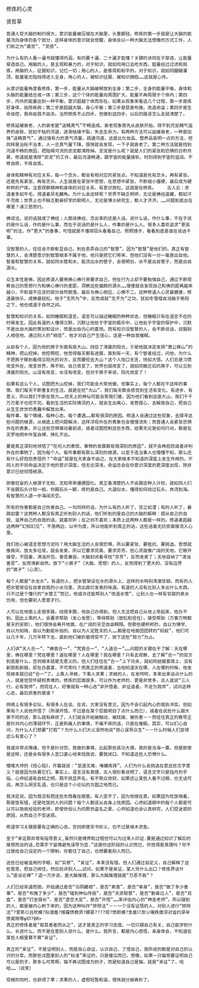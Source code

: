 修炼的心灵

贤哲草


    普通人受大脑的制约很大，意识能量被压缩在大脑里，头重脚轻。修炼的第一步就是让大脑的能量流向身体的各个部分，这样身体的意识就会觉醒，身体会以一种大脑无法想像的方式工作，人们称之为“直觉”、“灵感”。

    为什么有的人看一遍书就懂得内涵，有的要十遍、二十遍才能懂？关键的诀窍在于穿透，让能量穿透自己。用脑的人，是主观和暴力的，对于知识，就如同用口去吃东西，能量经过过滤和挑拣，用脑的人，征服知识，记忆一切；用心的人，是客观和和平的，对于知识，就如同醍醐灌顶，能量毫无阻挡得进入全身，用心的人，被知识征服，被知识拥抱……这就是心传。

    从意识能量角度看修炼，第一步，能量从大脑被释放到全身；第二步，全身的能量平衡，身体和头脑的能量结合成一体；第三步，这个个体的能量向周围扩大，能量不再局限于个体内；第四步，内外的能量达到一种平衡，意识超越个体而存在。如果从现象来看这几个过程，第一步是炼好身体，祛除疾病；第二步是超越大脑，身心平衡；第三步是慈爱布施，改造命运；第四步是生命自控，我命由我不由天。当然修炼不止四步，但做到这四步，以后的路该怎么走就清楚了。

    修炼延缓衰老，人的衰老是“送精真气”不畅造成。衰老现象首先从皮肤开始，得不到充足精气滋养的皮肤，犹如干枯的河道，逐渐枯燥干裂，失去生命力。有两种方法可以延缓衰老，一种是加强“送精真气”，通过强有力的真气流量，疏通河道，这是比化妆品、营养品高明一点的方法，但同样是治标不治本，人一旦真气量下降，很快就会发现，一下子就衰老了。第二种方法就是找到河道不畅的原因，把阻碍河流的淤泥都清除掉。淤泥是什么呢？就是人们的紧张和恐惧的日积月累，修道就是清除“淤泥”的工作，最后河道畅通，跟宇宙的能量接轨，时刻得到宇宙的滋润。不修自修，不练自炼。

    身体和精神有对应关系，每一个念头，都会有相对应的紧张点。不知道是先有念头，再有紧张，还是先有紧张，再有念头。人生就是在紧张中思想，在思想中紧张，不断缩小僵硬，最后成为硬邦邦的尸体。注意观察精神和身体的对应关系，有意识放松，这就是在修炼。    古人云：求道者多如牛毛，得道者凤毛麟角。为什么会这样呢？世界不缺乏明师，无论是佛经道藏，都如汗牛充栋；世界上也不缺乏勤奋好学的聪明人，无论是博士研究生，都人才济济。……问题到底出在哪里？请三思而行。

    佛说法，说的话就成了佛经；人朗读佛经，念出来的还是人话。说什么话，作什么事，不在于说的是什么话，作的是什么事，而在于说话的是什么人，作事的是什么人。很多人喜欢追求“更高明”的法，作“更大”的善事，可惜就是不懂得回头看看自己，照照镜子，看看到底是谁在说话干事。

    没智慧的人，往往会不断彰显自己，到处卖弄自己的“智慧”，因为“智慧”是他们的。真正有智慧的人，会清楚意识到智慧根本不属于他，他只是把它们带来，但他们没有一分一毫是出自他。智者和智慧的关系，就如同水管和水，能流出水的管子，会很明白，水不是出自管子，而是出自源头。

    众生本性是佛，因此修道人要用佛心佛行来要求自己，但在行为上却不要勉强自己，通过不断观察自己的思想行为和佛心佛行的差距，洞察这些偏颇的源头……慢慢就会发现自己和佛的距离越来越小，不和谐不应该的部分自然脱落，最后与佛心相应，心佛不二。这种修道人心灵最健康，修道最快乐，成佛最轻松。他于“无所为”中，反而成就“无不为”之功，犹如冬雪暗自消融于艳阳之下，他也成道于自然之间。

    智慧和知识的关系，如同睡眠和语言。语言可以描述睡眠的种种状态，但睡眠只有在语言不在的时候发生。因此有道的人懂得沉默，沉默让他处于宇宙的极乐中，让他处于宇宙的保护中，沉默不是出自大脑的策划和设计，而是出自内心的喜悦。而有知识没智慧的人，会不断说话，说服别人相信他，通过别人的“相信”，他才对自己产生信心，这是一种自我催眠。

    从前有个人，因为他的房子东面有座大山，挡住了清晨的阳光，于是他就决定发扬“愚公移山”的精神，把山挖掉。他挖啊挖，他觉得每天都有进展，直到有一天，有个智者经过，问他，为什么不把房子移到看得见阳光的对方，反而要挖去大山？这个人哑口无言，恍如大悟。人们总是习惯改变外在，改变世界，殊不知，自己改变了，世界也就改变了，就如同搬迁后的房子，可以见到清晨的阳光，山没有改变，水没有改变，但对于房子来说，阳光改变了！

    如果有这么个人，试图把大山挖掉，我们可能会大笑他傻。但事实上，每个人都在干这样的事情。我们每天不断重复的生活，就是在挖“大山”，我们每天都会感觉到生活有变化、有进步、有意义，所以我们不断在努力……但天上的神仙可能会笑我们傻，因为他们看到这座大山，我们千千万万辈子也挖不完。看到生活的实际情况的人，就会生出离心，发菩提心，去解放自己，把自己从生生世世的愚蠢中解放出来。
    每件事，每个情绪，每种心态，每个遭遇……都有很深的原因。修道人会通过这些现象，去探寻这些问题的根源，从根底上把问题解决，这样浮现外在的表象也会慢慢消失；而普通人会紧张恐惧外在的表象，并让这些恐惧推动着前进，或者试图控制这些东西，结果无论是如何行动，都是在天罗地网中作茧自缚，挣扎不出。

    要是真正深刻地领悟了“任何人的表现、事物的发展都有很深刻的原因”，就不会再抱怨或者评判外在的事物了，因为每个人、每件事都有那么深刻的根源，以至于连当事人也懵懂不知，那么还有什么好抱怨责怪的？“命运”就是在大家身不由己、在大家根本不知道的深度上发生作用的，不同人的不同命运决定于他的意识深度。但无论深浅，命运总会在你意识深度的更深度出现，除非意识已经彻悟根源。

    骄傲狂妄的人根源于无知，无知带来僵硬固化。真正看清楚的人不会跟这种人计较，就如同人们不会跟石头计较一般，你踢石头一脚，疼的是自己。大道似水，懂得如何绕过石头，奔流到海。有智慧的人退一步海阔天空。

    所有的伤害都是自己伤害自己。一句同样的话，为什么有的人听了，甘之如澧；有的人听了，暴跳如雷？这两种人都没有真正听到别人的话，他们听到的是自己的大脑的解释：顺从自己的自我、滋养自己的自我的话，就喜欢听；反之则不喜欢；本质上这两种人都是一样的。修道者超越这两种“幻知幻见”，不落两边，以中为度，所以他能听到真正的话，这些话毫无抗拒直接流入心里。

    我们担心被语言思想污泥吗？用大脑生活的人会很恐惧，所以要紧张、要抵抗、要挑选。思想就像房间，放太多垃圾，就会发臭，所以它要求完美、要求芬芳。但心灵就像广阔的天地，它敞开接受，不固着，清浊并包，善恶兼容。大脑封闭着寻找“芬芳”，反而发臭了；天地容纳了“清浊善恶”，反而清新自然。放下“小房子”（大脑、思想）的人，反而得到了更大的、没有边界的“房子”（心灵）。

    每个人都是“水龙头”。有道的人，把水管架设在水的源头上，这样的水特别清澈甘甜。而有的人把水管架设在自家自我的小水沟里，流出腐烂发臭的味道。有道的人没有比别人多出什么东西，只不过是个懂行的“水管工”而已，他或许还能帮别人“改造水管”，让别人也一样有甘甜的泉水饮用，但也要别人愿意才行。

    人可以在地面上走很多路，绕很多圈，他自己办得到。但人无法把自己从地上举起来，他办不到。因此上乘的人，会要求帮助（发心发愿），等待帮助（放松和信任），接受帮助（万事万物都是天的安排），他们很快会离开地面，在广阔的天空自由翱翔。但那些硬邦邦的，自以为博学、自以为知晓、自以为勤能补拙的、自以为人定胜天的人……都是在地面团团转的“蚂蚁”，他们可以几千年，几万年转下去，直到他们被折磨得受不了，放下这些“努力”为止。

    人们讲“天人合一”、“佛我合一”、“梵我合一”、“人道合一”……问题的关键在于了解：天在哪里，佛在哪里？梵在哪里？道在哪里？人在哪里？我在哪里？只有去观察、去了解“合一”的双方到底是什么，否则根本就是无意义的。但人们往往在“合一”上下功夫，就如同结婚宴席上，没有新郎和新娘，却在办喜宴，不可笑吗？而真正的修道者，当他知道天在哪、人在哪的时候，他发现根本就已经“合一”了。上乘人寻根，下乘人求果；求根的人，在发呵呵，本来出来谈点什么的人，就是倍受怀疑和责难的。修炼的层面很多，可以作为老师的，更是非常多，古人就说“三人行，必有我师”。而现在人，好像就有一种心态“非开悟者、非证道者，不足为我师”，试问这种心态，最后损害的是谁？

    网络上有很多论坛，有很多人在谈、在说，大家没有意见，因为不会引起内心的我执冲突。但如果有个人说他开悟了（所谓开悟，不过是在某个层面明白了点什么而已），或者在说些什么跟大家不同的话，那么就有麻烦了，人们就会开始被触动、被挠拨、被伤害－－而往往真正的教导正是针对内心的薄弱环节，正是刺痛人的事情，不痛不痒的话，只是在催眠。其实，可以扪心自问，为什么人们想要“打假”？为什么人们大义凛然地说“担心误导众生”－－什么时候人们变得这么有爱心了？

    我或许带点情绪，但不是针对您。我做的事情，比起那些高功大德，真的是沧海一粟。但是即使是这样，还是会有很多人苦口婆心地来找我说，要我闭口。不知道这些人恐惧什么。

    僧璨大师的《信心铭》，开篇就说：“至道无难，唯嫌拣择”。人们为什么会挑选在意这些文字意义？就是因为执著它们。事实上，语言没有真理，古人很形象说明了，语言文字只是指月的手指。心师如道有自知之明，既不扬显声名，有不聚众敛财，如果还让某些人看不过眼，也无话可说。再怎么胡言乱语，也只是这个小论坛的方圆之地而已。

    我决定说，因为我没有把这些东西看在眼里。有人受不了，因为他很在意。如果因为吃饭咽着，那是饭有错，还是吃饭的人的问题？每个人都该从自身上找原因。心师如道眼中的每个人都是可以可以吸收经验的老师，即使世俗认为的欺世盗名之辈，心师如道也会认真研究，人们受迷惑的原因，从而自己不受迷惑。

    修道学习关键是要有正确的心态，否则即使天书妙义，也不过是缘木求鱼。

    至于“亲证那非常有指导意义,虽然只是境界和过程但可以为过来人印证.要是通过知识了解后的推想而谈的话,恐需手下留情避免误导为宜.”这是你这阶段的认识而已，你觉得是真理吗？你不过是给自己设定的一个限制，你套住了自己，也想要套别人而已。

    这些已经被滥用的字眼，如“实修”、“亲证”，本来没有错，但人们通过自定义，自己解释了这些意思，把自己绑住，然后批评别人……试问，如果不是亲证，某人凭什么出口？修炼界谈什么“座谈论禅”？退一万步说，是大脑推理，那么大脑推理就是“万恶不赦”？

    人们已经背道而驰，开始通过是否“马阴藏相”，是否“素食”，是否“单身”，是否“做了多少善事”，是否“布施了多少”，是否“碰到神仙传授”，是否“天资聪慧”，是否“勤奋过人”，是否“双盘”，是否“打坐很长”，是否“虚空大定”，是否“开悟”……来评估内心的“神圣老师”。所以碰到的人，都是被内心刷下来的，因为这种叫作“排除法”－－一个没有证悟的人，对别人进行“排除法”?詈笫Ｏ吕吹模?际潜凰?飧霾愦稳贤?娜耍????现?愦蔚模?急凰⒘恕Ｕ庵秩擞涝对谧约旱牟愦紊隙等ψ印?BR>
    真正的修炼者是“取其善者而从之”，这才是真正的学习态度。一切只跟自己有关，自己能学到什么、长进什么，而不是在意别人说什么、是什么。我所言，都是内心感悟，亲身体会，不知道在某些人眼里算不算“亲证”。

    真正的“亲证”，不是证明别人，而是自心自证，认识自己、了悟自己，我所说的都是对自己的认识的分享。而那些试图拿别人的“标准”来证的，只是傻瓜而已。想像，如果一只猫想要证明自己可以是豹子，那多么可笑啊，猫不再试图成为豹子，而是知道自己是猫，就是“亲证”了，哈哈……（说笑）

    现根的同时，也获得了果；求果的人，虚假短暂和谐，很快就分崩离析了。



